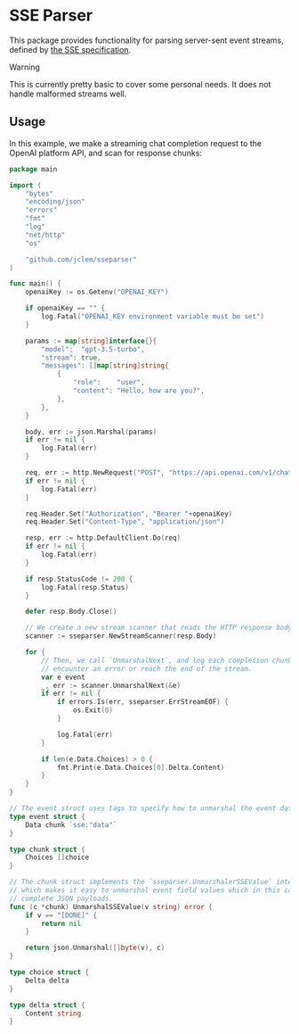 # SSE Parser

This package provides functionality for parsing server-sent event streams,
defined by [the SSE
specification](https://html.spec.whatwg.org/multipage/server-sent-events.html).

> [!WARNING]
> This is currently pretty basic to cover some personal needs. It does
not handle malformed streams well.

## Usage

In this example, we make a streaming chat completion request to the OpenAI
platform API, and scan for response chunks:

```go
package main

import (
	"bytes"
	"encoding/json"
	"errors"
	"fmt"
	"log"
	"net/http"
	"os"

	"github.com/jclem/sseparser"
)

func main() {
	openaiKey := os.Getenv("OPENAI_KEY")

	if openaiKey == "" {
		log.Fatal("OPENAI_KEY environment variable must be set")
	}

	params := map[string]interface{}{
		"model":  "gpt-3.5-turbo",
		"stream": true,
		"messages": []map[string]string{
			{
				"role":    "user",
				"content": "Hello, how are you?",
			},
		},
	}

	body, err := json.Marshal(params)
	if err != nil {
		log.Fatal(err)
	}

	req, err := http.NewRequest("POST", "https://api.openai.com/v1/chat/completions", bytes.NewReader(body))
	if err != nil {
		log.Fatal(err)
	}

	req.Header.Set("Authorization", "Bearer "+openaiKey)
	req.Header.Set("Content-Type", "application/json")

	resp, err := http.DefaultClient.Do(req)
	if err != nil {
		log.Fatal(err)
	}

	if resp.StatusCode != 200 {
		log.Fatal(resp.Status)
	}

	defer resp.Body.Close()

	// We create a new stream scanner that reads the HTTP response body.
	scanner := sseparser.NewStreamScanner(resp.Body)

	for {
		// Then, we call `UnmarshalNext`, and log each completion chunk, until we
		// encounter an error or reach the end of the stream.
		var e event
		_, err := scanner.UnmarshalNext(&e)
		if err != nil {
			if errors.Is(err, sseparser.ErrStreamEOF) {
				os.Exit(0)
			}

			log.Fatal(err)
		}

		if len(e.Data.Choices) > 0 {
			fmt.Print(e.Data.Choices[0].Delta.Content)
		}
	}
}

// The event struct uses tags to specify how to unmarshal the event data.
type event struct {
	Data chunk `sse:"data"`
}

type chunk struct {
	Choices []choice
}

// The chunk struct implements the `sseparser.UnmarshalerSSEValue` interface,
// which makes it easy to unmarshal event field values which in this case are
// complete JSON payloads.
func (c *chunk) UnmarshalSSEValue(v string) error {
	if v == "[DONE]" {
		return nil
	}

	return json.Unmarshal([]byte(v), c)
}

type choice struct {
	Delta delta
}

type delta struct {
	Content string
}
```